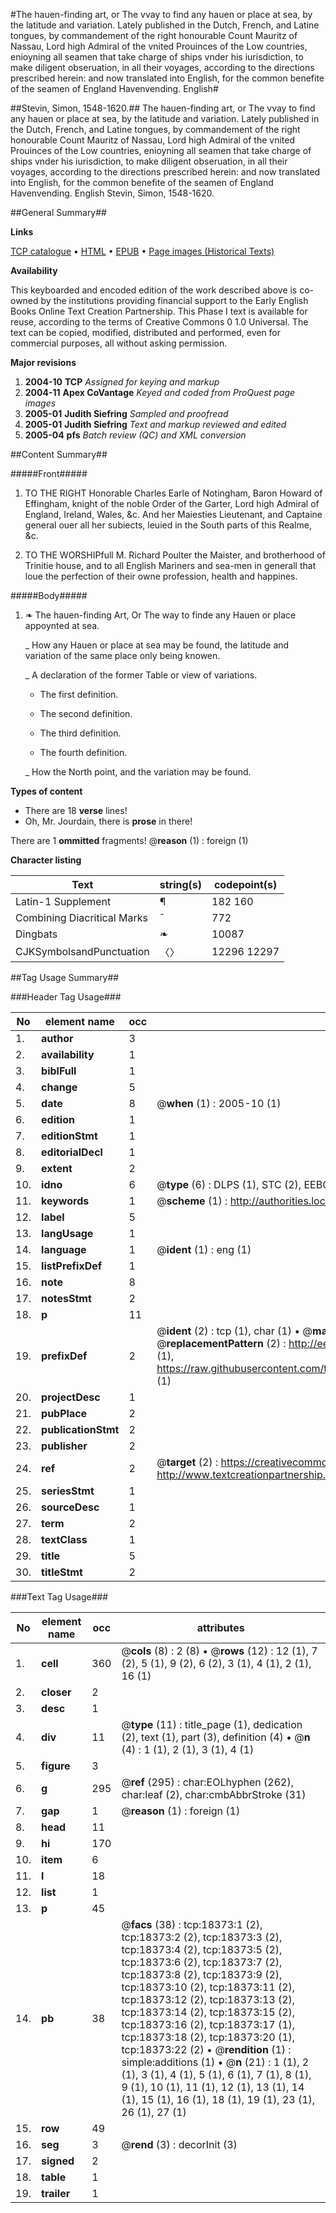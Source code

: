 #The hauen-finding art, or The vvay to find any hauen or place at sea, by the latitude and variation. Lately published in the Dutch, French, and Latine tongues, by commandement of the right honourable Count Mauritz of Nassau, Lord high Admiral of the vnited Prouinces of the Low countries, enioyning all seamen that take charge of ships vnder his iurisdiction, to make diligent obseruation, in all their voyages, according to the directions prescribed herein: and now translated into English, for the common benefite of the seamen of England Havenvending. English#

##Stevin, Simon, 1548-1620.##
The hauen-finding art, or The vvay to find any hauen or place at sea, by the latitude and variation. Lately published in the Dutch, French, and Latine tongues, by commandement of the right honourable Count Mauritz of Nassau, Lord high Admiral of the vnited Prouinces of the Low countries, enioyning all seamen that take charge of ships vnder his iurisdiction, to make diligent obseruation, in all their voyages, according to the directions prescribed herein: and now translated into English, for the common benefite of the seamen of England
Havenvending. English
Stevin, Simon, 1548-1620.

##General Summary##

**Links**

[TCP catalogue](http://www.ota.ox.ac.uk/tcp/)  • 
[HTML](http://tei.it.ox.ac.uk/tcp/Texts-HTML/free/A12/A12971.html)  • 
[EPUB](http://tei.it.ox.ac.uk/tcp/Texts-EPUB/free/A12/A12971.epub) • 
[Page images (Historical Texts)](https://data.historicaltexts.jisc.ac.uk/view?pubId=eebo-99853014e&pageId=eebo-99853014e-18373-1)

**Availability**

This keyboarded and encoded edition of the
	       work described above is co-owned by the institutions
	       providing financial support to the Early English Books
	       Online Text Creation Partnership. This Phase I text is
	       available for reuse, according to the terms of Creative
	       Commons 0 1.0 Universal. The text can be copied,
	       modified, distributed and performed, even for
	       commercial purposes, all without asking permission.

**Major revisions**

1. __2004-10__ __TCP__ *Assigned for keying and markup*
1. __2004-11__ __Apex CoVantage__ *Keyed and coded from ProQuest page images*
1. __2005-01__ __Judith Siefring__ *Sampled and proofread*
1. __2005-01__ __Judith Siefring__ *Text and markup reviewed and edited*
1. __2005-04__ __pfs__ *Batch review (QC) and XML conversion*

##Content Summary##

#####Front#####

1. TO THE RIGHT Honorable Charles Earle of Notingham, Baron Howard of Effingham, knight of the noble Order of the Garter, Lord high Admiral of England, Ireland, Wales, &c. And her Maiesties Lieutenant, and Captaine general ouer all her subiects, leuied in the South parts of this Realme, &c.

1. TO THE WORSHIPfull M. Richard Poulter the Maister, and brotherhood of Trinitie house, and to all English Mariners and sea-men in generall that loue the perfection of their owne profession, health and happines.

#####Body#####

1. ❧ The hauen-finding Art, Or The way to finde any Hauen or place appoynted at sea.

    _ How any Hauen or place at sea may be found, the latitude and variation of the same place only being knowen.

    _ A declaration of the former Table or view of variations.

      * The first definition.

      * The second definition.

      * The third definition.

      * The fourth definition.

    _ How the North point, and the variation may be found.

**Types of content**

  * There are 18 **verse** lines!
  * Oh, Mr. Jourdain, there is **prose** in there!

There are 1 **ommitted** fragments! 
 @__reason__ (1) : foreign (1)

**Character listing**


|Text|string(s)|codepoint(s)|
|---|---|---|
|Latin-1 Supplement|¶ |182 160|
|Combining             Diacritical Marks|̄|772|
|Dingbats|❧|10087|
|CJKSymbolsandPunctuation|〈〉|12296 12297|

##Tag Usage Summary##

###Header Tag Usage###

|No|element name|occ|attributes|
|---|---|---|---|
|1.|__author__|3||
|2.|__availability__|1||
|3.|__biblFull__|1||
|4.|__change__|5||
|5.|__date__|8| @__when__ (1) : 2005-10 (1)|
|6.|__edition__|1||
|7.|__editionStmt__|1||
|8.|__editorialDecl__|1||
|9.|__extent__|2||
|10.|__idno__|6| @__type__ (6) : DLPS (1), STC (2), EEBO-CITATION (1), PROQUEST (1), VID (1)|
|11.|__keywords__|1| @__scheme__ (1) : http://authorities.loc.gov/ (1)|
|12.|__label__|5||
|13.|__langUsage__|1||
|14.|__language__|1| @__ident__ (1) : eng (1)|
|15.|__listPrefixDef__|1||
|16.|__note__|8||
|17.|__notesStmt__|2||
|18.|__p__|11||
|19.|__prefixDef__|2| @__ident__ (2) : tcp (1), char (1)  •  @__matchPattern__ (2) : ([0-9\-]+):([0-9IVX]+) (1), (.+) (1)  •  @__replacementPattern__ (2) : http://eebo.chadwyck.com/downloadtiff?vid=$1&page=$2 (1), https://raw.githubusercontent.com/textcreationpartnership/Texts/master/tcpchars.xml#$1 (1)|
|20.|__projectDesc__|1||
|21.|__pubPlace__|2||
|22.|__publicationStmt__|2||
|23.|__publisher__|2||
|24.|__ref__|2| @__target__ (2) : https://creativecommons.org/publicdomain/zero/1.0/ (1), http://www.textcreationpartnership.org/docs/. (1)|
|25.|__seriesStmt__|1||
|26.|__sourceDesc__|1||
|27.|__term__|2||
|28.|__textClass__|1||
|29.|__title__|5||
|30.|__titleStmt__|2||


###Text Tag Usage###

|No|element name|occ|attributes|
|---|---|---|---|
|1.|__cell__|360| @__cols__ (8) : 2 (8)  •  @__rows__ (12) : 12 (1), 7 (2), 5 (1), 9 (2), 6 (2), 3 (1), 4 (1), 2 (1), 16 (1)|
|2.|__closer__|2||
|3.|__desc__|1||
|4.|__div__|11| @__type__ (11) : title_page (1), dedication (2), text (1), part (3), definition (4)  •  @__n__ (4) : 1 (1), 2 (1), 3 (1), 4 (1)|
|5.|__figure__|3||
|6.|__g__|295| @__ref__ (295) : char:EOLhyphen (262), char:leaf (2), char:cmbAbbrStroke (31)|
|7.|__gap__|1| @__reason__ (1) : foreign (1)|
|8.|__head__|11||
|9.|__hi__|170||
|10.|__item__|6||
|11.|__l__|18||
|12.|__list__|1||
|13.|__p__|45||
|14.|__pb__|38| @__facs__ (38) : tcp:18373:1 (2), tcp:18373:2 (2), tcp:18373:3 (2), tcp:18373:4 (2), tcp:18373:5 (2), tcp:18373:6 (2), tcp:18373:7 (2), tcp:18373:8 (2), tcp:18373:9 (2), tcp:18373:10 (2), tcp:18373:11 (2), tcp:18373:12 (2), tcp:18373:13 (2), tcp:18373:14 (2), tcp:18373:15 (2), tcp:18373:16 (2), tcp:18373:17 (1), tcp:18373:18 (2), tcp:18373:20 (1), tcp:18373:22 (2)  •  @__rendition__ (1) : simple:additions (1)  •  @__n__ (21) : 1 (1), 2 (1), 3 (1), 4 (1), 5 (1), 6 (1), 7 (1), 8 (1), 9 (1), 10 (1), 11 (1), 12 (1), 13 (1), 14 (1), 15 (1), 16 (1), 18 (1), 19 (1), 23 (1), 26 (1), 27 (1)|
|15.|__row__|49||
|16.|__seg__|3| @__rend__ (3) : decorInit (3)|
|17.|__signed__|2||
|18.|__table__|1||
|19.|__trailer__|1||
